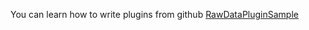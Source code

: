 You can learn how to write plugins from github
[RawDataPluginSample](https://github.com/AgoraIO-Extensions/RawDataPluginSample/releases/tag/v4.1.0)